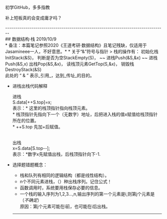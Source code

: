 <p>初学GitHub，多多指教<p>
<p>补上短板真的会变成庸才吗？<p>
--------------------------------------------------------------------------------
<br/>
## 数据结构·栈
  2019/10/9
<br/>
* 备注：本篇笔记参照2020《王道考研·数据结构》且笔记残缺，仅适用于Jasamineee一人，不好意思。*
* 关于“&”符号与指针
  > 
    栈的操作有：  
    初始化栈InitStack(&S)，  
    判断是否为空StackEmpty(S)，  
    ~~ 进栈Push(&S,&x) ~~ 进栈Push(&S,x)  
    出栈Pop(&S,&x)，  
    读栈顶元素GetTop(S,&x)，  
    销毁栈DestroyStack(&S)  
  <br/>
  此处的 “ & ” 表示_引用_，达到_传址_的目的。  
  
* 进栈出栈代码解释
  >
    进栈  
    S.data[++S.top]=x;   
    表示：* 这里的栈顶指针指向栈顶元素。  
          * 栈顶指针先指向下一个（无数字）地址，后把进入栈的值x赋值给栈顶指针所在的位置。  
          * ++S.top 先加+后赋值。  
  <br/>
  >
    出栈  
    x=S.data[S.top--];  
    表示：*数字x先赋值出栈，后栈顶指针向下-1.  
* 选择题错题概念：
  >
   * 栈和队列有相同的逻辑结构（都是线性结构）。  
   * n个不同元素进栈，（）种出栈序列。记住公式！  
   * 函数调用时，系统要用栈保存必要的信息。  
   * 一个栈的输入序列为1,2,3...,n,输出序列的第一个元素是i,则第j个元素是（_不确定_）   
    原因：第j个元素可能在i前，也可能在i后出栈。  
    
  -----------------------------------------------------------------------------------
  
        
